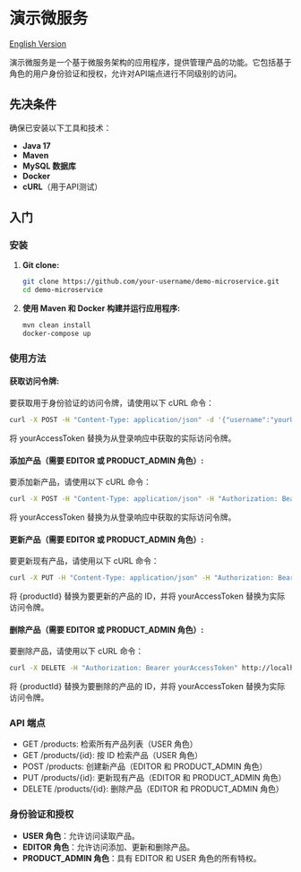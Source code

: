 # 演示微服务
[English Version](README.md)

演示微服务是一个基于微服务架构的应用程序，提供管理产品的功能。它包括基于角色的用户身份验证和授权，允许对API端点进行不同级别的访问。

## 先决条件

确保已安装以下工具和技术：

- **Java 17**
- **Maven**
- **MySQL 数据库**
- **Docker**
- **cURL**（用于API测试）

## 入门

### 安装

1. **Git clone:**

    ```sh
    git clone https://github.com/your-username/demo-microservice.git
    cd demo-microservice
    ```

2. **使用 Maven 和 Docker 构建并运行应用程序:**

    ```sh
    mvn clean install
    docker-compose up
    ```

### 使用方法

#### **获取访问令牌:**

要获取用于身份验证的访问令牌，请使用以下 cURL 命令：
```bash
curl -X POST -H "Content-Type: application/json" -d '{"username":"yourUsername","password":"yourPassword"}' http://localhost:8080/auth/login
```
将 yourAccessToken 替换为从登录响应中获取的实际访问令牌。

#### **添加产品（需要 EDITOR 或 PRODUCT_ADMIN 角色）:**
要添加新产品，请使用以下 cURL 命令：
```bash
curl -X POST -H "Content-Type: application/json" -H "Authorization: Bearer yourAccessToken" -d '{"name":"New Product","description":"Product Description"}' http://localhost:8080/products
```
将 yourAccessToken 替换为从登录响应中获取的实际访问令牌。

#### **更新产品（需要 EDITOR 或 PRODUCT_ADMIN 角色）:**
要更新现有产品，请使用以下 cURL 命令：
```bash
curl -X PUT -H "Content-Type: application/json" -H "Authorization: Bearer yourAccessToken" -d '{"name":"Updated Product","description":"Updated Description"}' http://localhost:8080/products/{productId}
```
将 {productId} 替换为要更新的产品的 ID，并将 yourAccessToken 替换为实际访问令牌。

#### **删除产品（需要 EDITOR 或 PRODUCT_ADMIN 角色）:**
要删除产品，请使用以下 cURL 命令：
```bash
curl -X DELETE -H "Authorization: Bearer yourAccessToken" http://localhost:8080/products/{productId}
```
将 {productId} 替换为要删除的产品的 ID，并将 yourAccessToken 替换为实际访问令牌。

### API 端点
- GET /products: 检索所有产品列表（USER 角色）
- GET /products/{id}: 按 ID 检索产品（USER 角色）
- POST /products: 创建新产品（EDITOR 和 PRODUCT_ADMIN 角色）
- PUT /products/{id}: 更新现有产品（EDITOR 和 PRODUCT_ADMIN 角色）
- DELETE /products/{id}: 删除产品（EDITOR 和 PRODUCT_ADMIN 角色）

### 身份验证和授权
- **USER 角色**：允许访问读取产品。
- **EDITOR 角色**：允许访问添加、更新和删除产品。
- **PRODUCT_ADMIN 角色**：具有 EDITOR 和 USER 角色的所有特权。